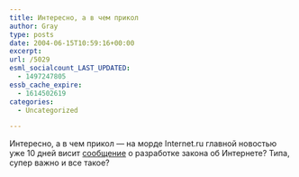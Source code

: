 ```yaml
---
title: Интересно, а в чем прикол
author: Gray
type: posts
date: 2004-06-15T10:59:16+00:00
excerpt:
url: /5029
esml_socialcount_LAST_UPDATED:
  - 1497247805
essb_cache_expire:
  - 1614502619
categories:
  - Uncategorized

---
```








Интересно, а в чем прикол &#8212; на морде Internet.ru главной новостью уже 10 дней висит <a href="http://internet.ru/index.php?itemid=9561" target="_blank">сообщение</a> о разработке закона об Интернете? Типа, супер важно и все такое?